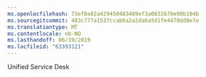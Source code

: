 ```yaml
---
ms.openlocfilehash: 73ef8a82a429450483489ef3a0832670e90b104b
ms.sourcegitcommit: 483c777a1537ccab6a2a2da6a5d1fe4470dd0e7e
ms.translationtype: MT
ms.contentlocale: nb-NO
ms.lasthandoff: 06/19/2019
ms.locfileid: "63393121"
---
```

Unified Service Desk
